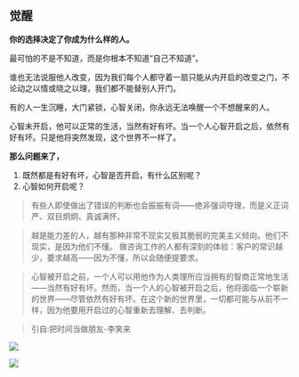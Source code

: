 ## 觉醒

**你的选择决定了你成为什么样的人。**

最可怕的不是不知道，而是你根本不知道“自己不知道”。

谁也无法说服他人改变，因为我们每个人都守着一扇只能从内开启的改变之门，不论动之以情或晓之以理，我们都不能替别人开门。

有的人一生沉睡，大门紧锁，心智关闭，你永远无法唤醒一个不想醒来的人。

心智未开启，他可以正常的生活，当然有好有坏。当一个人心智开启之后，依然有好有坏。只是他将突然发现，这个世界不一样了。

**那么问题来了，**
1. 既然都是有好有坏，心智是否开启，有什么区别呢？
2. 心智如何开启呢？

> 有些人即使做出了错误的判断也会振振有词——绝非强词夺理，而是义正词严、双目炯炯、真诚满怀。

> 越是能力差的人，越有那种非常不现实又极其脆弱的完美主义倾向。他们不现实，是因为他们不懂。
做咨询工作的人都有深刻的体验：客户的常识越少，要求越高——因为不懂，所以会随便提要求。

> 心智被开启之前，一个人可以用他作为人类理所应当拥有的智商正常地生活——当然有好有坏。然而，当一个人的心智被开启之后，他将面临一个崭新的世界——尽管依然有好有坏。在这个新的世界里，一切都可能与从前不一样，因为他要用开启过的心智重新去理解、去判断。

> 引自:把时间当做朋友-李笑来

![](http://p4hi9syd4.bkt.clouddn.com/2018-04-12-024501.jpg)

![](http://p4hi9syd4.bkt.clouddn.com/2018-04-12-024527.jpg)


